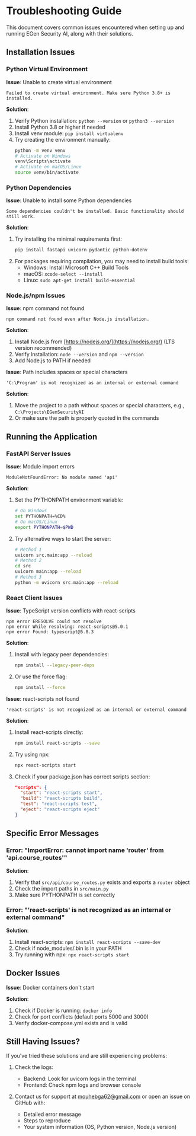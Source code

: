 # Troubleshooting Guide

This document covers common issues encountered when setting up and running EGen Security AI, along with their solutions.

## Installation Issues

### Python Virtual Environment

**Issue**: Unable to create virtual environment
```
Failed to create virtual environment. Make sure Python 3.8+ is installed.
```

**Solution**:
1. Verify Python installation: `python --version` or `python3 --version`
2. Install Python 3.8 or higher if needed
3. Install venv module: `pip install virtualenv`
4. Try creating the environment manually:
   ```bash
   python -m venv venv
   # Activate on Windows
   venv\Scripts\activate
   # Activate on macOS/Linux
   source venv/bin/activate
   ```

### Python Dependencies

**Issue**: Unable to install some Python dependencies
```
Some dependencies couldn't be installed. Basic functionality should still work.
```

**Solution**:
1. Try installing the minimal requirements first:
   ```bash
   pip install fastapi uvicorn pydantic python-dotenv
   ```
2. For packages requiring compilation, you may need to install build tools:
   - Windows: Install Microsoft C++ Build Tools
   - macOS: `xcode-select --install`
   - Linux: `sudo apt-get install build-essential`

### Node.js/npm Issues

**Issue**: npm command not found
```
npm command not found even after Node.js installation.
```

**Solution**:
1. Install Node.js from [https://nodejs.org/](https://nodejs.org/) (LTS version recommended)
2. Verify installation: `node --version` and `npm --version`
3. Add Node.js to PATH if needed

**Issue**: Path includes spaces or special characters
```
'C:\Program' is not recognized as an internal or external command
```

**Solution**:
1. Move the project to a path without spaces or special characters, e.g., `C:\Projects\EGenSecurityAI`
2. Or make sure the path is properly quoted in the commands

## Running the Application

### FastAPI Server Issues

**Issue**: Module import errors
```
ModuleNotFoundError: No module named 'api'
```

**Solution**:
1. Set the PYTHONPATH environment variable:
   ```bash
   # On Windows
   set PYTHONPATH=%CD%
   # On macOS/Linux
   export PYTHONPATH=$PWD
   ```
2. Try alternative ways to start the server:
   ```bash
   # Method 1
   uvicorn src.main:app --reload
   # Method 2
   cd src
   uvicorn main:app --reload
   # Method 3
   python -m uvicorn src.main:app --reload
   ```

### React Client Issues

**Issue**: TypeScript version conflicts with react-scripts
```
npm error ERESOLVE could not resolve
npm error While resolving: react-scripts@5.0.1
npm error Found: typescript@5.8.3
```

**Solution**:
1. Install with legacy peer dependencies:
   ```bash
   npm install --legacy-peer-deps
   ```
2. Or use the force flag:
   ```bash
   npm install --force
   ```

**Issue**: react-scripts not found
```
'react-scripts' is not recognized as an internal or external command
```

**Solution**:
1. Install react-scripts directly:
   ```bash
   npm install react-scripts --save
   ```
2. Try using npx:
   ```bash
   npx react-scripts start
   ```
3. Check if your package.json has correct scripts section:
   ```json
   "scripts": {
     "start": "react-scripts start",
     "build": "react-scripts build",
     "test": "react-scripts test",
     "eject": "react-scripts eject"
   }
   ```

## Specific Error Messages

### Error: "ImportError: cannot import name 'router' from 'api.course_routes'"

**Solution**:
1. Verify that `src/api/course_routes.py` exists and exports a `router` object
2. Check the import paths in `src/main.py`
3. Make sure PYTHONPATH is set correctly

### Error: "'react-scripts' is not recognized as an internal or external command"

**Solution**:
1. Install react-scripts: `npm install react-scripts --save-dev`
2. Check if node_modules/.bin is in your PATH
3. Try running with npx: `npx react-scripts start`

## Docker Issues

**Issue**: Docker containers don't start

**Solution**:
1. Check if Docker is running: `docker info`
2. Check for port conflicts (default ports 5000 and 3000)
3. Verify docker-compose.yml exists and is valid

## Still Having Issues?

If you've tried these solutions and are still experiencing problems:

1. Check the logs:
   - Backend: Look for uvicorn logs in the terminal
   - Frontend: Check npm logs and browser console
   
2. Contact us for support at mouhebga62@gmail.com or open an issue on GitHub with:
   - Detailed error message
   - Steps to reproduce
   - Your system information (OS, Python version, Node.js version) 